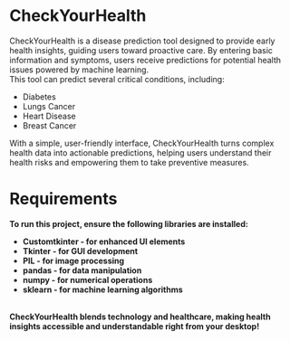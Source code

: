 # CheckYourHealth
CheckYourHealth is a disease prediction tool designed to provide early health insights, guiding users toward proactive care. By entering basic information and symptoms, users receive predictions for potential health issues powered by machine learning.<br> This tool can predict several critical conditions, including:

- Diabetes
- Lungs Cancer
- Heart Disease
- Breast Cancer


With a simple, user-friendly interface, CheckYourHealth turns complex health data into actionable predictions, helping users understand their health risks and empowering them to take preventive measures.

<h1><b>Requirements<b></h1>
To run this project, ensure the following libraries are installed:

- <b>Customtkinter</b> - for enhanced UI elements
- <b>Tkinter</b> - for GUI development
- <b>PIL</b> - for image processing
- <b>pandas</b> - for data manipulation
- <b>numpy</b> - for numerical operations
- <b>sklearn</b> - for machine learning algorithms

<br>CheckYourHealth blends technology and healthcare, making health insights accessible and understandable right from your desktop!
